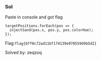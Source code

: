 ### Sol  

Paste in console and got flag  
```
targetPositions.forEach(pos => {
  injectSand(pos.x, pos.y, pos.colorHue);
});
```  

Flag:`flag{6ff0c72ad11bf174139e970559d9b5d2}`

Solved by: zeqzoq